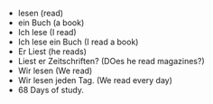 * lesen (read)
* ein Buch (a book)
* Ich lese (I read)
* Ich lese ein Buch (I read a book)
* Er Liest (he reads)
* Liest er Zeitschriften? (DOes he read magazines?)
* Wir lesen (We read)
* Wir lesen jeden Tag. (We read every day)
* 68 Days of study. 
